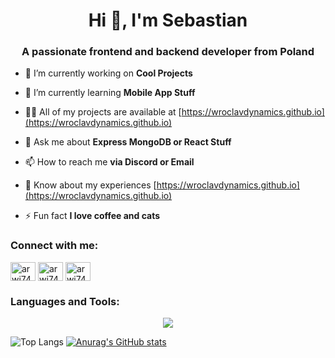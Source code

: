 <h1 align="center">Hi 👋, I'm Sebastian</h1>
<h3 align="center">A passionate frontend and backend developer from Poland</h3>

- 🔭 I’m currently working on **Cool Projects**

- 🌱 I’m currently learning **Mobile App Stuff**

- 👨‍💻 All of my projects are available at [https://wroclavdynamics.github.io](https://wroclavdynamics.github.io)

- 💬 Ask me about **Express MongoDB or React Stuff**

- 📫 How to reach me **via Discord or Email**

- 📄 Know about my experiences [https://wroclavdynamics.github.io](https://wroclavdynamics.github.io)

- ⚡ Fun fact **I love coffee and cats**

<h3 align="left">Connect with me:</h3>
<p align="left">
<a href="https://instagram.com/arwi74" target="blank"><img align="center" src="https://raw.githubusercontent.com/rahuldkjain/github-profile-readme-generator/master/src/images/icons/Social/instagram.svg" alt="arwi74" height="30" width="40" /></a>
<a href="https://www.youtube.com/c/arwi74" target="blank"><img align="center" src="https://raw.githubusercontent.com/rahuldkjain/github-profile-readme-generator/master/src/images/icons/Social/youtube.svg" alt="arwi74" height="30" width="40" /></a>
<a href="https://discord.gg/arwi74#3127" target="blank"><img align="center" src="https://raw.githubusercontent.com/rahuldkjain/github-profile-readme-generator/master/src/images/icons/Social/discord.svg" alt="arwi74#3127" height="30" width="40" /></a>
</p>

<h3 align="left">Languages and Tools:</h3>
<p align="center">
  <a href="https://skillicons.dev">
    <img src="https://skillicons.dev/icons?i=aws,azure,cs,css,discord,bots,electron,express,gcp,git,html,js,linux,lua,mysql,nginx,nodejs,ps,postman,react,unity,vscode,babel,figma,vue," />
  </a>

  ![Top Langs](https://github-readme-stats.vercel.app/api/top-langs/?username=arqi74&layout=compact) [![Anurag's GitHub stats](https://github-readme-stats.vercel.app/api?username=arqi74)](https://github.com/anuraghazra/github-readme-stats)
</p>
